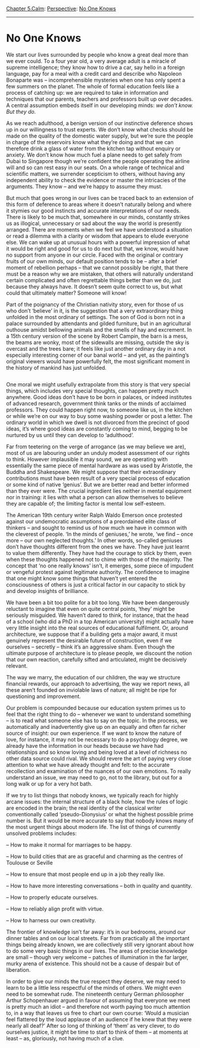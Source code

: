 [Chapter 5.Calm](https://www.theschooloflife.com/thebookoflife/category/calm/): [Perspective](https://www.theschooloflife.com/thebookoflife/category/calm/perspective/): [No One Knows](https://www.theschooloflife.com/thebookoflife/no-one-knows/)

* * *

# No One Knows

We start our lives surrounded by people who know a great deal more than we ever could. To a four year old, a very average adult is a miracle of supreme intelligence; they know how to drive a car, say hello in a foreign language, pay for a meal with a credit card and describe who Napoleon Bonaparte was – incomprehensible mysteries when one has only spent a few summers on the planet. The whole of formal education feels like a process of catching up: we are required to take in information and techniques that our parents, teachers and professors built up over decades. A central assumption embeds itself in our developing minds: _we don’t know. But they do._&nbsp;

As we reach adulthood, a benign version of our instinctive deference shows up in our willingness to trust experts. We don’t know what checks should be made on the quality of the domestic water supply, but we’re sure the people in charge of the reservoirs know what they’re doing and that we can therefore drink a glass of water from the kitchen tap without enquiry or anxiety. We don’t know how much fuel a plane needs to get safely from Dubai to Singapore though we’re confident the people operating the airline will and so can rest easy in our seats. On a whole range of technical and scientific matters, we surrender scepticism to others, without having any independent ability to check the evidence or master the intricacies of the arguments. They know – and we’re happy to assume they must.

But much that goes wrong in our lives can be traced back to an extension of this form of deference to areas where it doesn’t naturally belong and where it stymies our good instincts and accurate interpretations of our needs. There is likely to be much that, somewhere in our minds, constantly strikes us as illogical, unnecessary or sad about the way the world is presently arranged. There are moments when we feel we have understood a situation or read a dilemma with a clarity or wisdom that appears to elude everyone else. We can wake up at unusual hours with a powerful impression of what it would be right and good for us to do next but that, we know, would have no support from anyone in our circle. Faced with the original or contrary fruits of our own minds, our default position tends to be – after a brief moment of rebellion perhaps – that we cannot possibly be right, that there must be a reason why we are mistaken, that others will naturally understand certain complicated and often regrettable things better than we do, just because they always have. It doesn’t seem quite correct to us, but what could that ultimately matter? Someone will know!

Part of the poignancy of the Christian nativity story, even for those of us who don’t ‘believe’ in it, is the suggestion that a very extraordinary thing unfolded in the most ordinary of settings. The son of God is born not in a palace surrounded by attendants and gilded furniture, but in an agricultural outhouse amidst bellowing animals and the smells of hay and excrement. In a 15th century version of the scene by Robert Campin, the barn is a mess, the beams are wonky, most of the sidewalls are missing, outside the sky is overcast and the trees bare; it feels like just another ordinary day in a not especially interesting corner of our banal world – and yet, as the painting’s original viewers would have powerfully felt, the most significant moment in the history of mankind has just unfolded.&nbsp;

<figure class="wp-block-image"><img src="https://lh3.googleusercontent.com/CC97kjQ2z67qr662HiANwfZ3ewX67RwDZmW57NHlEAtf0wBTdcW5F5Ow10gj5H4wrzfS_aNDXVd-Nl38i9EmbKpi8SAa33cDlI8PhdWf3KX_L6KzwJ9fY4n_y0IMhCV9LwE5t0XH" alt=""></figure>

One moral we might usefully extrapolate from this story is that very special things, which includes very special thoughts, can happen pretty much anywhere. Good ideas don’t have to be born in palaces, or indeed institutes of advanced research, government think tanks or the minds of acclaimed professors. They could happen right now, to someone like us, in the kitchen or while we’re on our way to buy some washing powder or post a letter. The ordinary world in which we dwell is not divorced from the precinct of good ideas, it’s where good ideas are constantly coming to mind, begging to be nurtured by us until they can develop to ‘adulthood’.

Far from teetering on the verge of arrogance (as we may believe we are), most of us are labouring under an unduly modest assessment of our rights to think. However implausible it may sound, we are operating with essentially the same piece of mental hardware as was used by Aristotle, the Buddha and Shakespeare. We might suppose that their extraordinary contributions must have been result of a very special process of education or some kind of native ‘genius’. But we are better read and better informed than they ever were. The crucial ingredient lies neither in mental equipment nor in training: it lies with what a person can allow themselves to believe they are capable of; the limiting factor is mental low self-esteem.&nbsp;

The American 19th century writer Ralph Waldo Emerson once protested against our undemocratic assumptions of a preordained elite class of thinkers – and sought to remind us of how much we have in common with the cleverest of people. ‘In the minds of geniuses,’ he wrote, ‘we find – once more – our own neglected thoughts.’ In other words, so-called geniuses don’t have thoughts different from the ones we have. They have just learnt to value them differently. They have had the courage to stick by them, even when these thoughts happened not to chime with those of the majority. The concept that ‘no one really knows’ isn’t, it emerges, some piece of impudent or vengeful protest against legitimate authority. The confidence to imagine that one might know some things that haven’t yet entered the consciousness of others is just a critical factor in our capacity to stick by and develop insights of brilliance.

We have been a bit too polite for a bit too long. We have been dangerously reluctant to imagine that even on quite central points, ‘they’ might be seriously misguided. We haven’t dared to think, for instance, that the head of a school (who did a PhD in a top American university) might actually have very little insight into the real sources of educational fulfilment. Or, around architecture, we suppose that if a building gets a major award, it must genuinely represent the desirable future of construction, even if we ourselves – secretly – think it’s an aggressive sham. Even though the ultimate purpose of architecture is to please people, we discount the notion that our own reaction, carefully sifted and articulated, might be decisively relevant.

The way we marry, the education of our children, the way we structure financial rewards, our approach to advertising, the way we report news, all these aren’t founded on inviolable laws of nature; all might be ripe for questioning and improvement.&nbsp;

Our problem is compounded because our education system primes us to feel that the right thing to do – whenever we want to understand something – is to read what someone else has to say on the topic. In the process, we automatically and inadvertently give up on an equally and often far richer source of insight: our own experience. If we want to know the nature of love, for instance, it may not be necessary to do a psychology degree, we already have the information in our heads because we have had relationships and so know loving and being loved at a level of richness no other data source could rival. We should revere the art of paying very close attention to what we have already thought and felt: to the accurate recollection and examination of the nuances of our own emotions. To really understand an issue, we may need to go, not to the library, but out for a long walk or up for a very hot bath.

If we try to list things that nobody knows, we typically reach for highly arcane issues: the internal structure of a black hole, how the rules of logic are encoded in the brain; the real identity of the classical writer conventionally called ‘pseudo-Dionysius’ or what the highest possible prime number is. But it would be more accurate to say that nobody knows many of the most urgent things about modern life. The list of things of currently unsolved problems includes:&nbsp;

– How to make it normal for marriages to be happy.

– How to build cities that are as graceful and charming as the centres of Toulouse or Seville&nbsp;

– How to ensure that most people end up in a job they really like.&nbsp;

– How to have more interesting conversations – both in quality and quantity.&nbsp;

– How to properly educate ourselves.&nbsp;

– How to reliably align profit with virtue.

– How to harness our own creativity.

The frontier of knowledge isn’t far away: it’s in our bedrooms, around our dinner tables and on our local streets. Far from practically all the important things being already known, we are collectively still very ignorant about how to do some very basic things in our lives. The areas of precise knowledge are small – though very welcome – patches of illumination in the far larger, murky arena of existence. This should not be a cause of despair but of liberation.

In order to give our minds the true respect they deserve, we may need to learn to be a little less respectful of the minds of others. We might even need to be somewhat rude. The nineteenth century German philosopher Arthur Schopenhauer argued in favour of assuming that everyone we meet is pretty much an idiot – and therefore not worth paying too much attention to, in a way that leaves us free to chart our own course: ‘Would a musician feel flattered by the loud applause of an audience if he knew that they were nearly all deaf?’ After so long of thinking of ‘them’ as very clever, to do ourselves justice, it might be time to start to think of them – at moments at least – as, gloriously, not having much of a clue.
